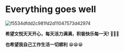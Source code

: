 # Everything goes well

![f5534dfdd2c981fd2d11047573d42974](https://zhuduanlei-1256381138.cos.ap-guangzhou.myqcloud.com/uPic/f5534dfdd2c981fd2d11047573d42974.jpg)

**希望文悦天天开心，每天活力满满，积极快乐每一天!** 🎉🎉🎉

**也希望我自己工作生活一切顺利** 😁😁😁
